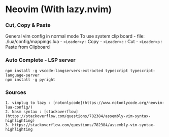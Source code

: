 # Neovim (With lazy.nvim)

### Cut, Copy & Paste
General vim config in normal mode
To use system clip board -
file: ./lua/config/mappings.lua
    - `<Leader>y` : Copy
    - `<Leader>c` : Cut
    - `<Leader>p` : Paste from Clipboard


### Auto Complete - LSP server

```
npm install -g vscode-langservers-extracted typescript typescript-language-server
npm install -g pyright
```
### Sources
    1. vimplug to lazy : [notonlycode](https://www.notonlycode.org/neovim-lua-config/)
    2. Nasm syntax : [stackoverflow](https://stackoverflow.com/questions/782384/assembly-vim-syntax-highlighting)
    3. https://stackoverflow.com/questions/782384/assembly-vim-syntax-highlighting 
